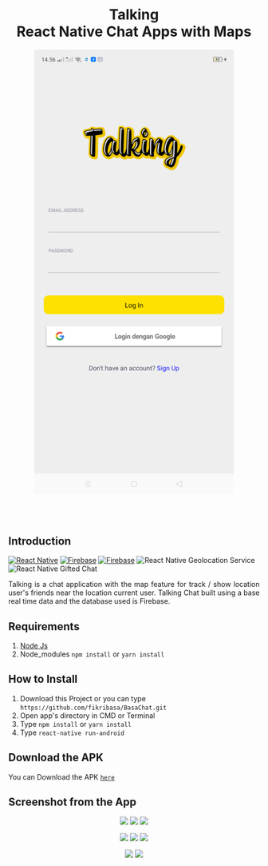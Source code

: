 <h1 align='center'>Talking <br>React Native Chat Apps with Maps</h1>

<p align='center'>
    <img width="400" src='./Global/Asset/Image/tlk1.png' />
</p>

<br>
<br>

## Introduction

[![React Native](https://img.shields.io/badge/react%20native-v0.61.2-blue)](https://facebook.github.io/react-native/)
[![Firebase](https://img.shields.io/badge/firebase-v7.10-orange)](https://firebase.google.com/?gclid=EAIaIQobChMI2qeqx_3C4wIVTiUrCh0i0QGfEAAYASAAEgIPNfD_BwE)
[![Firebase](https://img.shields.io/badge/React%20Native%20Maps-0.26.1-green.svg?style=rounded-square)](https://github.com/react-native-community/react-native-maps)
![React Native Geolocation Service](https://img.shields.io/badge/react%20native%20geolocation%20service-v3.1.0-brightgreen)
![React Native Gifted Chat](https://img.shields.io/badge/react%20native%20gifted%20chat-v0.11.0-yellowgreen)

<p align='justify'>Talking is a chat application with the map feature for track / show location user's friends near the location current user. Talking Chat built using a base real time data and the database used is Firebase.</p>

## Requirements

1. <a href="https://nodejs.org/en/download/">Node Js</a>
2. Node_modules `npm install` or `yarn install`

## How to Install

1. Download this Project or you can type `https://github.com/fikribasa/BasaChat.git`
2. Open app's directory in CMD or Terminal
3. Type `npm install` or `yarn install`
4. Type `react-native run-android`

## Download the APK

You can Download the APK [`here`](https://drive.google.com/file/d/1Jrr2H2cRCS_xgmhZg_CV3m0GG3qOTC14/view?usp=sharing)

## Screenshot from the App

<p align='center'>
  <span>
      <image width="200" src="./screenshoot/home.jpg" />
      <image width="200" src="./screenshoot/signin.jpg" />
      <image width="200" src="./screenshoot/signup.jpg" />
     
      
  </span>
</p>
<p align='center'>
  <span>
      <image width="200" src="./screenshoot/contact.jpg" />
        <image width="200" src="./screenshoot/maps.jpg" />
      <image width="200" src="./screenshoot/chat.jpg" />
      
  </span>
</p>
<p align='center'>
  <span>
      <image width="200" src="./screenshoot/friendprofile.jpg" />
      <image width="200" src="./screenshoot/profile.jpg" />      
  </span>
</p>
